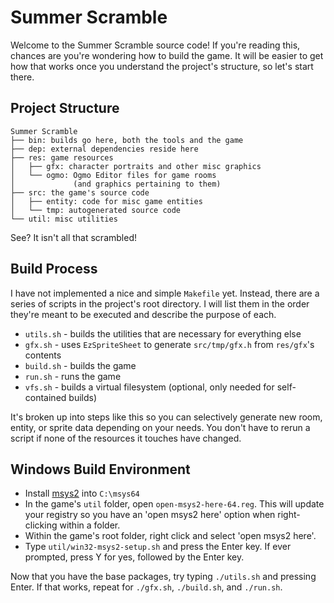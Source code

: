 # Summer Scramble

Welcome to the Summer Scramble source code! If you're reading this, chances are you're wondering how to build the game. It will be easier to get how that works once you understand the project's structure, so let's start there.

## Project Structure

```
Summer Scramble
├── bin: builds go here, both the tools and the game
├── dep: external dependencies reside here
├── res: game resources
│   ├── gfx: character portraits and other misc graphics
│   └── ogmo: Ogmo Editor files for game rooms
│             (and graphics pertaining to them)
├── src: the game's source code
│   ├── entity: code for misc game entities
│   └── tmp: autogenerated source code
└── util: misc utilities
```

See? It isn't all that scrambled!

## Build Process

I have not implemented a nice and simple `Makefile` yet. Instead, there are a series of scripts in the project's root directory. I will list them in the order they're meant to be executed and describe the purpose of each.

 - `utils.sh` - builds the utilities that are necessary for everything else
 - `gfx.sh` - uses `EzSpriteSheet` to generate `src/tmp/gfx.h` from `res/gfx`'s contents
 - `build.sh` - builds the game
 - `run.sh` - runs the game
 - `vfs.sh` - builds a virtual filesystem (optional, only needed for self-contained builds)

It's broken up into steps like this so you can selectively generate new room, entity, or sprite data depending on your needs. You don't have to rerun a script if none of the resources it touches have changed.

## Windows Build Environment

 - Install [msys2](https://www.msys2.org/) into `C:\msys64`
 - In the game's `util` folder, open `open-msys2-here-64.reg`. This will update your registry so you have an 'open msys2 here' option when right-clicking within a folder.
 - Within the game's root folder, right click and select 'open msys2 here'.
 - Type `util/win32-msys2-setup.sh` and press the Enter key. If ever prompted, press Y for yes, followed by the Enter key.

Now that you have the base packages, try typing `./utils.sh` and pressing Enter. If that works, repeat for `./gfx.sh`, `./build.sh`, and `./run.sh`.

